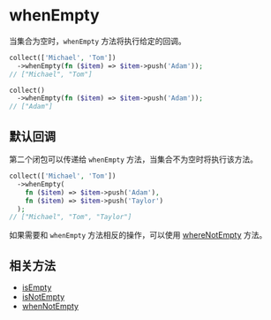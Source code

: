 # whenEmpty

当集合为空时，`whenEmpty` 方法将执行给定的回调。

```php
collect(['Michael', 'Tom'])
  ->whenEmpty(fn ($item) => $item->push('Adam'));
// ["Michael", "Tom"]

collect()
  ->whenEmpty(fn ($item) => $item->push('Adam'));
// ["Adam"]
```

## 默认回调

第二个闭包可以传递给 `whenEmpty` 方法，当集合不为空时将执行该方法。

```php
collect(['Michael', 'Tom'])
  ->whenEmpty(
    fn ($item) => $item->push('Adam'),
    fn ($item) => $item->push('Taylor')
  );
// ["Michael", "Tom", "Taylor"]
```

如果需要和 `whenEmpty` 方法相反的操作，可以使用 [whereNotEmpty](whenNotEmpty.md) 方法。

## 相关方法

- [isEmpty](isEmpty.md)
- [isNotEmpty](isNotEmpty.md)
- [whenNotEmpty](whenNotEmpty.md)
